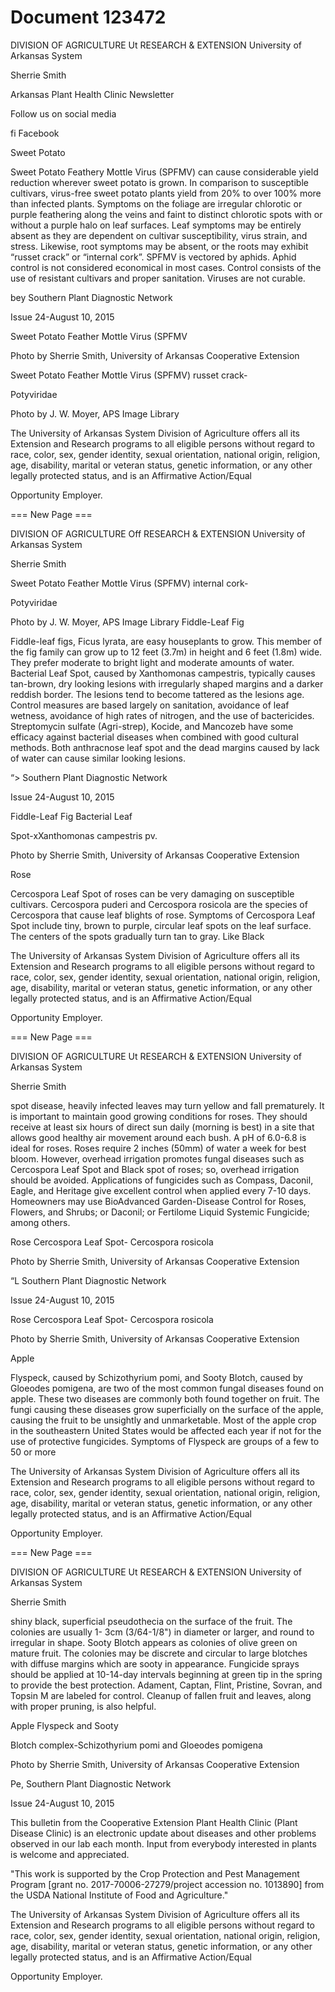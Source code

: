# Document 123472

DIVISION OF AGRICULTURE
Ut RESEARCH & EXTENSION
University of Arkansas System

Sherrie Smith

Arkansas Plant Health Clinic
Newsletter

Follow us on social media

fi Facebook

Sweet Potato

Sweet Potato Feathery Mottle Virus (SPFMV)
can cause considerable yield reduction
wherever sweet potato is grown. In comparison
to susceptible cultivars, virus-free sweet potato
plants yield from 20% to over 100% more than
infected plants. Symptoms on the foliage are
irregular chlorotic or purple feathering along the
veins and faint to distinct chlorotic spots with or
without a purple halo on leaf surfaces. Leaf
symptoms may be entirely absent as they are
dependent on cultivar susceptibility, virus strain,
and stress. Likewise, root symptoms may be
absent, or the roots may exhibit “russet crack”
or “internal cork”. SPFMV is vectored by aphids.
Aphid control is not considered economical in
most cases. Control consists of the use of
resistant cultivars and proper sanitation.
Viruses are not curable.

bey
Southern Plant Diagnostic Network

Issue 24-August 10, 2015

Sweet Potato Feather Mottle
Virus (SPFMV

Photo by Sherrie Smith, University of Arkansas
Cooperative Extension

Sweet Potato Feather Mottle
Virus (SPFMV) russet crack-

Potyviridae

Photo by J. W. Moyer, APS Image Library

The University of Arkansas System Division of Agriculture offers all its Extension and Research programs to all eligible
persons without regard to race, color, sex, gender identity, sexual orientation, national origin, religion, age, disability,
marital or veteran status, genetic information, or any other legally protected status, and is an Affirmative Action/Equal

Opportunity Employer.

=== New Page ===

DIVISION OF AGRICULTURE
Off RESEARCH & EXTENSION
University of Arkansas System

Sherrie Smith

Sweet Potato Feather Mottle
Virus (SPFMV) internal cork-

Potyviridae

Photo by J. W. Moyer, APS Image Library
Fiddle-Leaf Fig

Fiddle-leaf figs, Ficus lyrata, are easy
houseplants to grow. This member of the fig
family can grow up to 12 feet (3.7m) in height
and 6 feet (1.8m) wide. They prefer moderate
to bright light and moderate amounts of water.
Bacterial Leaf Spot, caused by Xanthomonas
campestris, typically causes tan-brown, dry
looking lesions with irregularly shaped margins
and a darker reddish border. The lesions tend
to become tattered as the lesions age. Control
measures are based largely on sanitation,
avoidance of leaf wetness, avoidance of high
rates of nitrogen, and the use of bactericides.
Streptomycin sulfate (Agri-strep), Kocide, and
Mancozeb have some efficacy against bacterial
diseases when combined with good cultural
methods. Both anthracnose leaf spot and the
dead margins caused by lack of water can
cause similar looking lesions.

“>
Southern Plant Diagnostic Network

Issue 24-August 10, 2015

Fiddle-Leaf Fig Bacterial Leaf

Spot-xXanthomonas campestris pv.

Photo by Sherrie Smith, University of Arkansas
Cooperative Extension

Rose

Cercospora Leaf Spot of roses can be very
damaging on susceptible cultivars.
Cercospora puderi and Cercospora rosicola
are the species of Cercospora that cause leaf
blights of rose. Symptoms of Cercospora Leaf
Spot include tiny, brown to purple, circular leaf
spots on the leaf surface. The centers of the
spots gradually turn tan to gray. Like Black

The University of Arkansas System Division of Agriculture offers all its Extension and Research programs to all eligible
persons without regard to race, color, sex, gender identity, sexual orientation, national origin, religion, age, disability,
marital or veteran status, genetic information, or any other legally protected status, and is an Affirmative Action/Equal

Opportunity Employer.

=== New Page ===

DIVISION OF AGRICULTURE
Ut RESEARCH & EXTENSION
University of Arkansas System

Sherrie Smith

spot disease, heavily infected leaves may turn
yellow and fall prematurely. It is important to
maintain good growing conditions for roses.
They should receive at least six hours of direct
sun daily (morning is best) in a site that allows
good healthy air movement around each bush.
A pH of 6.0-6.8 is ideal for roses. Roses require
2 inches (50mm) of water a week for best bloom.
However, overhead irrigation promotes fungal
diseases such as Cercospora Leaf Spot and
Black spot of roses; so, overhead irrigation
should be avoided. Applications of fungicides
such as Compass, Daconil, Eagle, and Heritage
give excellent control when applied every 7-10
days. Homeowners may use BioAdvanced
Garden-Disease Control for Roses, Flowers,
and Shrubs; or Daconil; or Fertilome Liquid
Systemic Fungicide; among others.

Rose Cercospora Leaf Spot-
Cercospora rosicola

Photo by Sherrie Smith, University of Arkansas
Cooperative Extension

“L
Southern Plant Diagnostic Network

Issue 24-August 10, 2015

Rose Cercospora Leaf Spot-
Cercospora rosicola

Photo by Sherrie Smith, University of Arkansas
Cooperative Extension

Apple

Flyspeck, caused by Schizothyrium pomi, and
Sooty Blotch, caused by Gloeodes pomigena,
are two of the most common fungal diseases
found on apple. These two diseases are
commonly both found together on fruit. The
fungi causing these diseases grow superficially
on the surface of the apple, causing the fruit to
be unsightly and unmarketable. Most of the
apple crop in the southeastern United States
would be affected each year if not for the use
of protective fungicides. Symptoms of
Flyspeck are groups of a few to 50 or more

The University of Arkansas System Division of Agriculture offers all its Extension and Research programs to all eligible
persons without regard to race, color, sex, gender identity, sexual orientation, national origin, religion, age, disability,
marital or veteran status, genetic information, or any other legally protected status, and is an Affirmative Action/Equal

Opportunity Employer.

=== New Page ===

DIVISION OF AGRICULTURE
Ut RESEARCH & EXTENSION
University of Arkansas System

Sherrie Smith

shiny black, superficial pseudothecia on the
surface of the fruit. The colonies are usually 1-
3cm (3/64-1/8") in diameter or larger, and round
to irregular in shape. Sooty Blotch appears as
colonies of olive green on mature fruit. The
colonies may be discrete and circular to large
blotches with diffuse margins which are sooty in
appearance. Fungicide sprays should be
applied at 10-14-day intervals beginning at
green tip in the spring to provide the best
protection. Adament, Captan, Flint, Pristine,
Sovran, and Topsin M are labeled for control.
Cleanup of fallen fruit and leaves, along with
proper pruning, is also helpful.

Apple Flyspeck and Sooty

Blotch complex-Schizothyrium pomi
and Gloeodes pomigena

Photo by Sherrie Smith, University of Arkansas
Cooperative Extension

Pe,
Southern Plant Diagnostic Network

Issue 24-August 10, 2015

This bulletin from the Cooperative Extension
Plant Health Clinic (Plant Disease Clinic) is an
electronic update about diseases and other
problems observed in our lab each month.
Input from everybody interested in plants is
welcome and appreciated.

"This work is supported by the Crop Protection
and Pest Management Program [grant no.
2017-70006-27279/project accession no.
1013890] from the USDA National Institute of
Food and Agriculture."

The University of Arkansas System Division of Agriculture offers all its Extension and Research programs to all eligible
persons without regard to race, color, sex, gender identity, sexual orientation, national origin, religion, age, disability,
marital or veteran status, genetic information, or any other legally protected status, and is an Affirmative Action/Equal

Opportunity Employer.